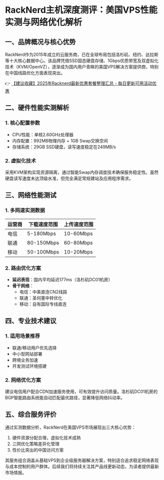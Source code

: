 # RackNerd主机深度测评：美国VPS性能实测与网络优化解析

## 一、品牌概况与核心优势
RackNerd作为2015年成立的云服务商，已在全球布局包括洛杉矶、纽约、达拉斯等十大核心数据中心。该品牌凭借SSD固态硬盘存储、1Gbps优质带宽及双虚拟化技术（KVM/OpenVZ），逐渐成为国内用户青睐的美国VPS解决方案提供商，特别在中国线路优化方面表现突出。

👉 [【建议收藏】2025年Racknerd最新优惠套餐整理汇总 - 每日更新可用活动优惠](https://bit.ly/Rack_Nerd)

## 二、硬件性能实测解析
### 1. 核心配置参数
- CPU性能：单核2.60GHz处理器
- 内存配置：992MB物理内存 + 1GB Swap交换空间
- 存储系统：29GB SSD硬盘，读写速度稳定在249MB/s

### 2. 虚拟化技术
采用KVM架构实现资源隔离，通过智能Swap内存调度技术确保服务稳定性。虽然硬盘读写速度未达顶级水准，但完全满足常规建站及应用程序需求。

## 三、网络性能测试
### 1. 多网速实测数据
| 运营商 | 下载速度范围 | 上传速度范围 |
|--------|--------------|--------------|
| 电信   | 5-180Mbps    | 10-60Mbps    |
| 联通   | 80-150Mbps   | 60-80Mbps    |
| 移动   | 50-100Mbps   | 10-20Mbps    |

### 2. 路由优化方案
- **延迟表现**：国内平均延迟177ms（洛杉矶DC01机房）
- **骨干网络**：
  - 电信：中美直连CN2线路
  - 联通：圣何塞中转优化
  - 移动：自有国际专线直连

## 四、专业技术建议
### 1. 适用场景推荐
- 联通/移动用户优先选择
- 中小型网站部署
- 跨境业务加速
- 开发测试环境搭建

### 2. 网络优化方案
建议电信用户配合CDN加速服务使用，可有效提升访问质量。洛杉矶DC01机房的BGP智能路由系统能自动匹配最优路径，显著降低网络抖动率。

## 五、综合服务评价
通过实测数据分析，RackNerd在美国VPS市场展现出三大核心优势：
1. 硬件资源分配合理，虚拟化技术成熟
2. 三网优化策略差异化管理
3. 性价比突出的中国访问方案

其服务组合涵盖从基础VPS到企业级服务器解决方案，特别适合追求稳定网络表现与成本控制的用户群体。后续我们将持续关注其产品线更新动态，为读者提供最新市场情报。